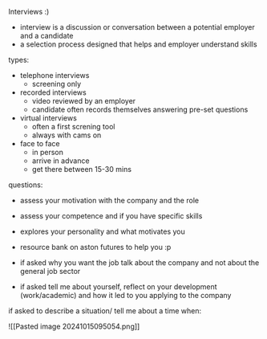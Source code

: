 Interviews :)

- interview is a discussion or conversation between a potential employer and a candidate
- a selection process designed that helps and employer understand skills

types:
- telephone interviews
	- screening only
- recorded interviews
	- video reviewed by an employer
	- candidate often records themselves answering pre-set questions
- virtual interviews
	- often a first screning tool
	- always with cams on
- face to face
	- in person
	- arrive in advance
	- get there between 15-30 mins

questions:
- assess your motivation with the company and the role
- assess your competence and if you have specific skills
- explores your personality and what motivates you


- resource bank on aston futures to help you :p

- if asked why you want the job talk about the company and not about the general job sector

- if asked tell me about yourself, reflect on your development (work/academic) and how it led to you applying to the company

if asked to describe a situation/ tell me about a time when:


![[Pasted image 20241015095054.png]]

